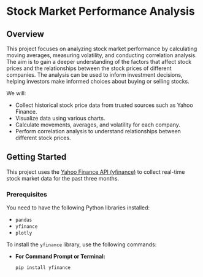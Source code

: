 # Stock Market Performance Analysis

## Overview

This project focuses on analyzing stock market performance by calculating moving averages, measuring volatility, and conducting correlation analysis. The aim is to gain a deeper understanding of the factors that affect stock prices and the relationships between the stock prices of different companies. The analysis can be used to inform investment decisions, helping investors make informed choices about buying or selling stocks.

We will:

- Collect historical stock price data from trusted sources such as Yahoo Finance.
- Visualize data using various charts.
- Calculate movements, averages, and volatility for each company.
- Perform correlation analysis to understand relationships between different stock prices.

## Getting Started

This project uses the [Yahoo Finance API (yfinance)](https://pypi.org/project/yfinance/) to collect real-time stock market data for the past three months.

### Prerequisites

You need to have the following Python libraries installed:

- `pandas`
- `yfinance`
- `plotly`

To install the `yfinance` library, use the following commands:

- **For Command Prompt or Terminal:**

  ```bash
  pip install yfinance
